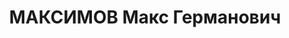 ---
title: МАКСИМОВ Макс Германович
description: 'Род. в 1894, Петроковская губ., г. Лодзь, еврей, обр.: незаконченное
  высшее, член ВКП(б). Проживал: Москва, гостиница "Савой", комн. 305. Сотрудник Разведывательного
  управления РККА, полковой комиссар.

  Арестован 16.05.1937. Обв.: шпионаж. Приговор: ВК ВС СССР, 01.11.1937 – ВМН. Расстрелян
  01.11.1937, г.Москва.

  Реабилитирован ВК ВС СССР 01.06.1957'
---